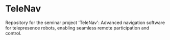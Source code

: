 # TeleNav
Repository for the seminar project 'TeleNav': Advanced navigation software for telepresence robots, enabling seamless remote participation and control.
